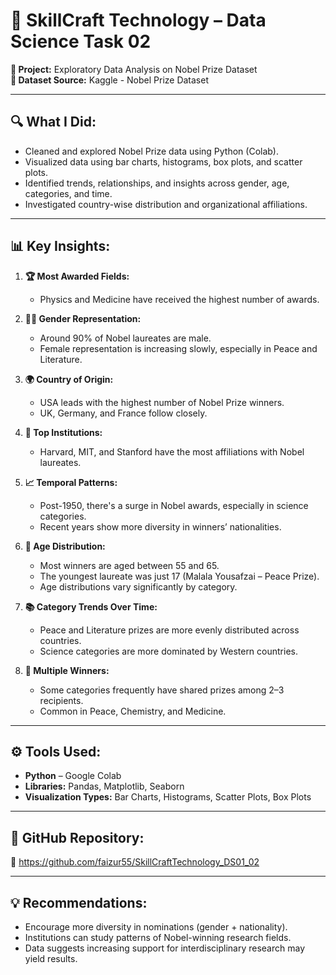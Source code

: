 # 🧠 SkillCraft Technology – Data Science Task 02  
**📌 Project:** Exploratory Data Analysis on Nobel Prize Dataset   
**📍 Dataset Source:** Kaggle - Nobel Prize Dataset

---

## 🔍 What I Did:
- Cleaned and explored Nobel Prize data using Python (Colab).
- Visualized data using bar charts, histograms, box plots, and scatter plots.
- Identified trends, relationships, and insights across gender, age, categories, and time.
- Investigated country-wise distribution and organizational affiliations.

---

## 📊 Key Insights:

1. **🏆 Most Awarded Fields:**  
   - Physics and Medicine have received the highest number of awards.

2. **👩‍🔬 Gender Representation:**  
   - Around 90% of Nobel laureates are male.  
   - Female representation is increasing slowly, especially in Peace and Literature.

3. **🌍 Country of Origin:**  
   - USA leads with the highest number of Nobel Prize winners.  
   - UK, Germany, and France follow closely.

4. **🏫 Top Institutions:**  
   - Harvard, MIT, and Stanford have the most affiliations with Nobel laureates.

5. **📈 Temporal Patterns:**  
   - Post-1950, there's a surge in Nobel awards, especially in science categories.  
   - Recent years show more diversity in winners’ nationalities.

6. **🧒 Age Distribution:**  
   - Most winners are aged between 55 and 65.  
   - The youngest laureate was just 17 (Malala Yousafzai – Peace Prize).  
   - Age distributions vary significantly by category.

7. **📚 Category Trends Over Time:**  
   - Peace and Literature prizes are more evenly distributed across countries.  
   - Science categories are more dominated by Western countries.

8. **👬 Multiple Winners:**  
   - Some categories frequently have shared prizes among 2–3 recipients.  
   - Common in Peace, Chemistry, and Medicine.

---

## ⚙️ Tools Used:
- **Python** – Google Colab  
- **Libraries:** Pandas, Matplotlib, Seaborn  
- **Visualization Types:** Bar Charts, Histograms, Scatter Plots, Box Plots

---

## 📁 GitHub Repository:
🔗 https://github.com/faizur55/SkillCraftTechnology_DS01_02

---

## 💡 Recommendations:
- Encourage more diversity in nominations (gender + nationality).
- Institutions can study patterns of Nobel-winning research fields.
- Data suggests increasing support for interdisciplinary research may yield results.

